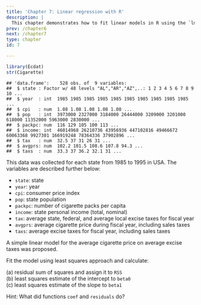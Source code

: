 ```yaml
---
title: 'Chapter 7: Linear regression with R'
description: |
  This chapter demonstrates how to fit linear models in R using the `lm` function. You'll learn about how to fitting simple linear regression, models with categorical variables and interaction effects, and visualising models with `ggplot2`.
prev: /chapter6
next: /chapter7
type: chapter
id: 7

---
```

<exercise id="1" title="Simple linear regression" type="slides">

<slides source="chapter7_01_simple-linear-regression">
</slides>

</exercise>

<exercise id="2" title="Practice extracting model estimates">

``` r
library(Ecdat)
str(Cigarette)
```

    ## 'data.frame':    528 obs. of  9 variables:
    ##  $ state : Factor w/ 48 levels "AL","AR","AZ",..: 1 2 3 4 5 6 7 8 9 10 ...
    ##  $ year  : int  1985 1985 1985 1985 1985 1985 1985 1985 1985 1985 ...
    ##  $ cpi   : num  1.08 1.08 1.08 1.08 1.08 ...
    ##  $ pop   : int  3973000 2327000 3184000 26444000 3209000 3201000 618000 11352000 5963000 2830000 ...
    ##  $ packpc: num  116 129 105 100 113 ...
    ##  $ income: int  46014968 26210736 43956936 447102816 49466672 60063368 9927301 166919248 78364336 37902896 ...
    ##  $ tax   : num  32.5 37 31 26 31 ...
    ##  $ avgprs: num  102.2 101.5 108.6 107.8 94.3 ...
    ##  $ taxs  : num  33.3 37 36.2 32.1 31 ...

This data was collected for each state from 1985 to 1995 in USA. The
variables are described further below:

-   `state`: state
-   `year`: year
-   `cpi`: consumer price index
-   `pop`: state population
-   `packpc`: number of cigarette packs per capita
-   `income`: state personal income (total, nominal)
-   `tax`: average state, federal, and average local excise taxes for
    fiscal year
-   `avgprs`: average cigarette price during fiscal year, including
    sales taxes
-   `taxs`: average excise taxes for fiscal year, including sales taxes

A simple linear model for the average cigarette price on average excise
taxes was proposed.

Fit the model using least squares approach and calculate:

(a) residual sum of squares and assign it to `RSS`\
(b) least squares estimate of the intercept to `beta0`\
(c) least squares estimate of the slope to `beta1`

<codeblock id="07_02A">

Hint: What did functions `coef` and `residuals` do?

</codeblock>

</exercise>

<exercise id="3" title="Regression with categorical variables" type="slides">

<slides source="chapter7_02_regression-with-categorical-var">
</slides>

</exercise>

<exercise id="4" title="Test your knoweldge">

</exercise>

<exercise id="5" title="Regression models with interaction effects" type="slides">
<slides source="chapter7_03_interaction"> </slides>
</exercise>

<exercise id="6" title="Practice">

</exercise>

<exercise id="7" title="Visualising regression models"  type="slides">
<slides source="chapter7_04_visualisation"> </slides>
</exercise>

<exercise id="8" title="Practice">

</exercise>
